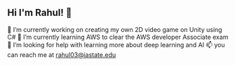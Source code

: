## Hi I'm Rahul! 👋
 🔭 I’m currently working on creating my own 2D video game on Unity using C#
 🌱 I’m currently learning AWS to clear the AWS developer Associate exam
🤔 I’m looking for help with learning more about deep learning and AI
 📫 you can reach me at rahul03@iastate.edu


